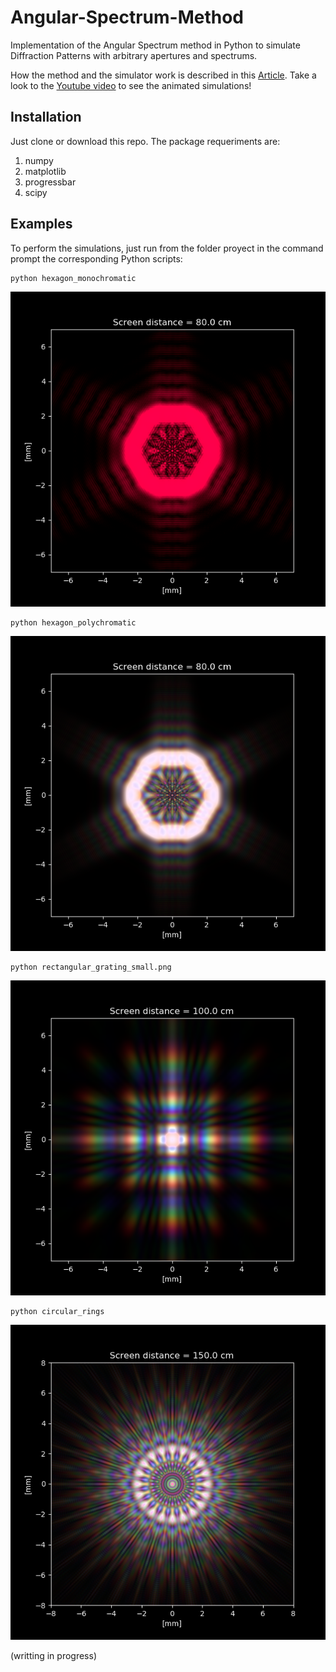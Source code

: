 # Angular-Spectrum-Method

Implementation of the Angular Spectrum method in Python to simulate Diffraction Patterns with arbitrary apertures and spectrums.

How the method and the simulator work is described in this [Article](https://rafael-fuente.github.io/simulating-diffraction-patterns-with-the-angular-spectrum-method-and-python.html). Take a look to the [Youtube video](https://youtu.be/Ft8CMEooBAE) to see the animated simulations!


## Installation

Just clone or download this repo.
The package requeriments are:

1. numpy
2. matplotlib
3. progressbar
4. scipy

## Examples

To perform the simulations, just run from the folder proyect in the command prompt the corresponding Python scripts:


```
python hexagon_monochromatic
```

![N|Solid](/images/hexagon_monochromatic.png)

```
python hexagon_polychromatic
```

![N|Solid](/images/hexagon_polychromatic.png)

```
python rectangular_grating_small.png
```

![N|Solid](/images/rectangular_grating_small.png)

```
python circular_rings
```

![N|Solid](/images/circular_rings.png)

(writting in progress)
